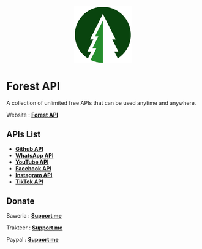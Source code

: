 <p align="center"><img src="forestapi.png" width="150" alt="Forest API"></p>

# Forest API
A collection of unlimited free APIs that can be used anytime and anywhere.

Website : **[Forest API](https://forestapi.up.railway.app)**

## APIs List
- **[Github API](https://forestapi.up.railway.app/api/github)**
- **[WhatsApp API](https://forestapi.up.railway.app/api/whatsapp)**
- **[YouTube API](https://forestapi.up.railway.app/api/youtube)**
- **[Facebook API](https://forestapi.up.railway.app/api/facebook)**
- **[Instagram API](https://forestapi.up.railway.app/api/instagram)**
- **[TikTok API](https://forestapi.up.railway.app/api/tiktok)**

## Donate
Saweria : **[Support me](https://saweria.co/rioagungpurnomo)**

Trakteer : **[Support me](https://trakteer.id/rioagungpurnomo)**

Paypal : **[Support me](https://www.paypal.me/RioDev)**